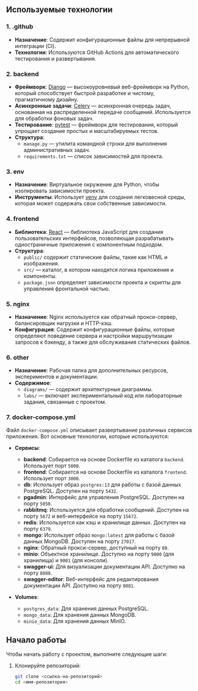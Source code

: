 
## Используемые технологии



### 1. **.github**
- **Назначение**: Содержит конфигурационные файлы для непрерывной интеграции (CI).
- **Технологии**: Используются GitHub Actions для автоматического тестирования и развертывания.

### 2. **backend**
- **Фреймворк**: [Django](https://www.djangoproject.com/) — высокоуровневый веб-фреймворк на Python, который способствует быстрой разработке и чистому, прагматичному дизайну.
- **Асинхронные задачи**: [Celery](https://docs.celeryproject.org/en/stable/) — асинхронная очередь задач, основанная на распределенной передаче сообщений. Используется для обработки фоновых задач.
- **Тестирование**: [pytest](https://docs.pytest.org/en/latest/) — фреймворк для тестирования, который упрощает создание простых и масштабируемых тестов.
- **Структура**:
  - `manage.py` — утилита командной строки для выполнения административных задач.
  - `requirements.txt` — список зависимостей для проекта.

### 3. **env**
- **Назначение**: Виртуальное окружение для Python, чтобы изолировать зависимости проекта.
- **Инструменты**: Использует [venv](https://docs.python.org/3/library/venv.html) для создания легковесной среды, которая может содержать свои собственные зависимости.

### 4. **frontend**
- **Библиотека**: [React](https://reactjs.org/) — библиотека JavaScript для создания пользовательских интерфейсов, позволяющая разрабатывать одностраничные приложения с компонентным подходом.
- **Структура**:
  - `public/` содержит статические файлы, такие как HTML и изображения.
  - `src/` — каталог, в котором находятся логика приложения и компоненты.
  - `package.json` определяет зависимости проекта и скрипты для управления фронтальной частью.

### 5. **nginx**
- **Назначение**: Nginx используется как обратный прокси-сервер, балансировщик нагрузки и HTTP-кэш.
- **Конфигурация**: Содержит конфигурационные файлы, которые определяют поведение сервера и настройки маршрутизации запросов к бэкенду, а также для обслуживания статических файлов.

### 6. **other**
- **Назначение**: Рабочая папка для дополнительных ресурсов, экспериментов и документации.
- **Содержимое**:
  - `diagrams/` — содержит архитектурные диаграммы.
  - `labs/` — включает экспериментальный код или лабораторные задания, связанные с проектом.

### 7. **docker-compose.yml**
Файл `docker-compose.yml` описывает развертывание различных сервисов приложения. Вот основные технологии, которые используются:

- **Сервисы**:
  - **backend**: Собирается на основе Dockerfile из каталога `backend`. Использует порт `5000`.
  - **frontend**: Собирается на основе Dockerfile из каталога `frontend`. Использует порт `3000`.
  - **db**: Использует образ `postgres:13` для работы с базой данных PostgreSQL. Доступен на порту `5432`.
  - **pgadmin**: Интерфейс для управления PostgreSQL. Доступен на порту `5050`.
  - **rabbitmq**: Используется для обработки сообщений. Доступен на порту `5672` и веб-интерфейсе на порту `15672`.
  - **redis**: Используется как кэш и хранилище данных. Доступен на порту `6379`.
  - **mongo**: Использует образ `mongo:latest` для работы с базой данных MongoDB. Доступен на порту `27017`.
  - **nginx**: Обратный прокси-сервер, доступный на порту `80`.
  - **minio**: Объектное хранилище. Доступно на порту `9000` (для хранилища) и `9001` (для консоли).
  - **swagger-ui**: Для визуализации документации API. Доступно на порту `8080`.
  - **swagger-editor**: Веб-интерфейс для редактирования документации API. Доступно на порту `8081`.

- **Volumes**: 
  - `postgres_data`: Для хранения данных PostgreSQL.
  - `mongo_data`: Для хранения данных MongoDB.
  - `minio_data`: Для хранения данных MinIO.

## Начало работы

Чтобы начать работу с проектом, выполните следующие шаги:

1. Клонируйте репозиторий:
   ```bash
   git clone <ссылка-на-репозиторий>
   cd <имя-репозитория>
   
